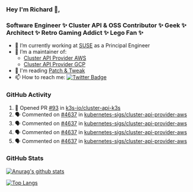 ### Hey I'm Richard 👋, 

<h3 align="left">Software Engineer ✨ Cluster API & OSS Contributor ✨ Geek ✨ Architect ✨ Retro Gaming Addict ✨ Lego Fan ✨</h3>

- 🔭 I’m currently working at [SUSE](https://www.suse.com/) as a Principal Engineer
- 👯 I’m a maintainer of:
  -  [Cluster API Provider AWS](https://github.com/kubernetes-sigs/cluster-api-provider-aws)
  -  [Cluster API Provider GCP](https://github.com/kubernetes-sigs/cluster-api-provider-gcp)
- 💬 I'm reading [Patch & Tweak](https://bjooks.com/products/patch-tweak-exploring-modular-synthesis)
- 📫 How to reach me: [![Twitter Badge](https://img.shields.io/badge/-@fruit_case-00acee?style=flat&logo=Twitter&logoColor=white)](https://twitter.com/intent/follow?screen_name=fruit_case "Follow on Twitter")

### GitHub Activity 

<!--START_SECTION:activity-->
1. 💪 Opened PR [#93](https://github.com/k3s-io/cluster-api-k3s/pull/93) in [k3s-io/cluster-api-k3s](https://github.com/k3s-io/cluster-api-k3s)
2. 🗣 Commented on [#4637](https://github.com/kubernetes-sigs/cluster-api-provider-aws/pull/4637#issuecomment-1945581055) in [kubernetes-sigs/cluster-api-provider-aws](https://github.com/kubernetes-sigs/cluster-api-provider-aws)
3. 🗣 Commented on [#4637](https://github.com/kubernetes-sigs/cluster-api-provider-aws/pull/4637#issuecomment-1945580426) in [kubernetes-sigs/cluster-api-provider-aws](https://github.com/kubernetes-sigs/cluster-api-provider-aws)
4. 🗣 Commented on [#4637](https://github.com/kubernetes-sigs/cluster-api-provider-aws/pull/4637#issuecomment-1945580244) in [kubernetes-sigs/cluster-api-provider-aws](https://github.com/kubernetes-sigs/cluster-api-provider-aws)
5. 🗣 Commented on [#4637](https://github.com/kubernetes-sigs/cluster-api-provider-aws/pull/4637#issuecomment-1945580014) in [kubernetes-sigs/cluster-api-provider-aws](https://github.com/kubernetes-sigs/cluster-api-provider-aws)
<!--END_SECTION:activity-->

### GitHub Stats

[![Anurag's github stats](https://github-readme-stats.vercel.app/api?username=richardcase&count_private=true&show_icons=true)](https://github.com/anuraghazra/github-readme-stats)

[![Top Langs](https://github-readme-stats.vercel.app/api/top-langs/?username=richardcase&hide=html&layout=compact)](https://github.com/anuraghazra/github-readme-stats)
